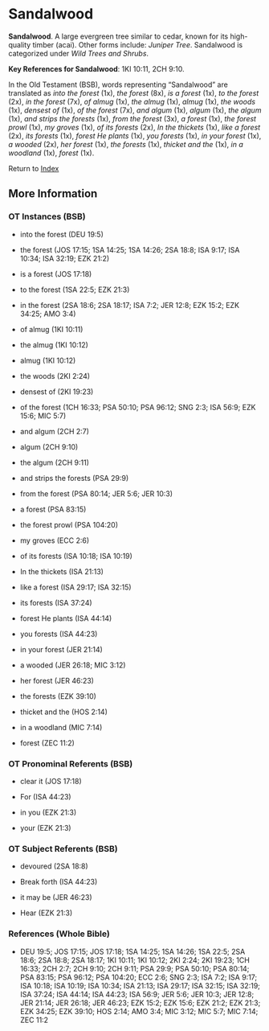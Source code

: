 # Sandalwood
**Sandalwood**. 
A large evergreen tree similar to cedar, known for its high-quality timber (acai). 
Other forms include: 
*Juniper Tree*. 
Sandalwood is categorized under _Wild Trees and Shrubs_. 


**Key References for Sandalwood**: 
1KI 10:11, 2CH 9:10. 


In the Old Testament (BSB), words representing “Sandalwood” are translated as 
*into the forest* (1x), *the forest* (8x), *is a forest* (1x), *to the forest* (2x), *in the forest* (7x), *of almug* (1x), *the almug* (1x), *almug* (1x), *the woods* (1x), *densest of* (1x), *of the forest* (7x), *and algum* (1x), *algum* (1x), *the algum* (1x), *and strips the forests* (1x), *from the forest* (3x), *a forest* (1x), *the forest prowl* (1x), *my groves* (1x), *of its forests* (2x), *In the thickets* (1x), *like a forest* (2x), *its forests* (1x), *forest He plants* (1x), *you forests* (1x), *in your forest* (1x), *a wooded* (2x), *her forest* (1x), *the forests* (1x), *thicket and the* (1x), *in a woodland* (1x), *forest* (1x). 




Return to [Index](00-Index.md)

## More Information

### OT Instances (BSB)

* into the forest (DEU 19:5)

* the forest (JOS 17:15; 1SA 14:25; 1SA 14:26; 2SA 18:8; ISA 9:17; ISA 10:34; ISA 32:19; EZK 21:2)

* is a forest (JOS 17:18)

* to the forest (1SA 22:5; EZK 21:3)

* in the forest (2SA 18:6; 2SA 18:17; ISA 7:2; JER 12:8; EZK 15:2; EZK 34:25; AMO 3:4)

* of almug (1KI 10:11)

* the almug (1KI 10:12)

* almug (1KI 10:12)

* the woods (2KI 2:24)

* densest of (2KI 19:23)

* of the forest (1CH 16:33; PSA 50:10; PSA 96:12; SNG 2:3; ISA 56:9; EZK 15:6; MIC 5:7)

* and algum (2CH 2:7)

* algum (2CH 9:10)

* the algum (2CH 9:11)

* and strips the forests (PSA 29:9)

* from the forest (PSA 80:14; JER 5:6; JER 10:3)

* a forest (PSA 83:15)

* the forest prowl (PSA 104:20)

* my groves (ECC 2:6)

* of its forests (ISA 10:18; ISA 10:19)

* In the thickets (ISA 21:13)

* like a forest (ISA 29:17; ISA 32:15)

* its forests (ISA 37:24)

* forest He plants (ISA 44:14)

* you forests (ISA 44:23)

* in your forest (JER 21:14)

* a wooded (JER 26:18; MIC 3:12)

* her forest (JER 46:23)

* the forests (EZK 39:10)

* thicket and the (HOS 2:14)

* in a woodland (MIC 7:14)

* forest (ZEC 11:2)



### OT Pronominal Referents (BSB)

* clear it (JOS 17:18)

* For (ISA 44:23)

* in you (EZK 21:3)

* your (EZK 21:3)



### OT Subject Referents (BSB)

* devoured (2SA 18:8)

* Break forth (ISA 44:23)

* it may be (JER 46:23)

* Hear (EZK 21:3)



### References (Whole Bible)

* DEU 19:5; JOS 17:15; JOS 17:18; 1SA 14:25; 1SA 14:26; 1SA 22:5; 2SA 18:6; 2SA 18:8; 2SA 18:17; 1KI 10:11; 1KI 10:12; 2KI 2:24; 2KI 19:23; 1CH 16:33; 2CH 2:7; 2CH 9:10; 2CH 9:11; PSA 29:9; PSA 50:10; PSA 80:14; PSA 83:15; PSA 96:12; PSA 104:20; ECC 2:6; SNG 2:3; ISA 7:2; ISA 9:17; ISA 10:18; ISA 10:19; ISA 10:34; ISA 21:13; ISA 29:17; ISA 32:15; ISA 32:19; ISA 37:24; ISA 44:14; ISA 44:23; ISA 56:9; JER 5:6; JER 10:3; JER 12:8; JER 21:14; JER 26:18; JER 46:23; EZK 15:2; EZK 15:6; EZK 21:2; EZK 21:3; EZK 34:25; EZK 39:10; HOS 2:14; AMO 3:4; MIC 3:12; MIC 5:7; MIC 7:14; ZEC 11:2




